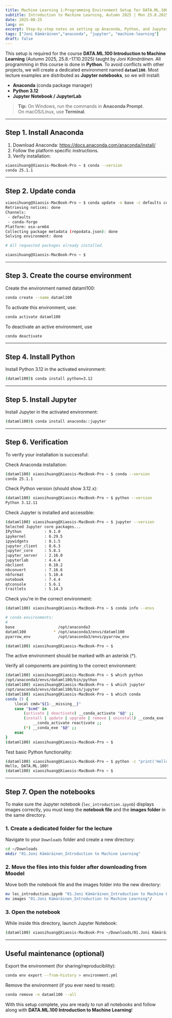 ```yaml
---
title: Machine Learning 1:Programming Environment Setup for DATA.ML.100 course (macOS)
subtitle: Introduction to Machine Learning, Autumn 2025 | Mon 25.8.2025 K1704
date: 2025-08-25
lang: en
excerpt: Step-by-step notes on setting up Anaconda, Python, and Jupyter for DATA.ML.100 (Joni Kämäräinen).
tags: ["Joni Kämäräinen","anaconda", "jupyter", "machine-learning"]
draft: false
---
```


This setup is required for the course **DATA.ML.100 Introduction to Machine Learning** (Autumn 2025, 25.8.–17.10.2025) taught by *Joni Kämäräinen*. All programming in this course is done in **Python**. To avoid conflicts with other projects, we will create a dedicated environment named **`dataml100`**. Most lecture examples are distributed as **Jupyter notebooks**, so we will install:

- **Anaconda** (conda package manager)  
- **Python 3.12**  
- **Jupyter Notebook / JupyterLab**

> **Tip:** On Windows, run the commands in **Anaconda Prompt**.  
> On macOS/Linux, use **Terminal**.

---


## Step 1. Install Anaconda

1. Download Anaconda: <https://docs.anaconda.com/anaconda/install/>
2. Follow the platform specific instructions.
3. Verify installation:

```bash
xiaosihuang@Xiaosis-MacBook-Pro ~ $ conda --version
conda 25.1.1
```

---

## Step 2. Update conda

```bash
xiaosihuang@Xiaosis-MacBook-Pro ~ $ conda update -n base -c defaults conda
Retrieving notices: done
Channels:
 - defaults
 - conda-forge
Platform: osx-arm64
Collecting package metadata (repodata.json): done
Solving environment: done

# All requested packages already installed.

xiaosihuang@Xiaosis-MacBook-Pro ~ $ 
```

---

## Step 3. Create the course environment

Create the environment named dataml100:

```bash
conda create --name dataml100
```

To activate this environment, use:

```bash
conda activate dataml100
```

To deactivate an active environment, use
```bash
conda deactivate
```
---

## Step 4. Install Python

Install Python 3.12 in the activated environment:
```bash
(dataml100)$ conda install python=3.12
```

---

## Step 5. Install Jupyter

Install Jupyter in the activated environment:

```bash
(dataml100)$ conda install anaconda::jupyter
```
---


## Step 6. Verification

To verify your installation is successful:

Check Anaconda installation:
```bash
(dataml100) xiaosihuang@Xiaosis-MacBook-Pro ~ $ conda --version
conda 25.1.1

```

Check Python version (should show 3.12.x):
```bash
(dataml100) xiaosihuang@Xiaosis-MacBook-Pro ~ $ python --version
Python 3.12.11
```

Check Jupyter is installed and accessible:
```bash
(dataml100) xiaosihuang@Xiaosis-MacBook-Pro ~ $ jupyter --version
Selected Jupyter core packages...
IPython          : 9.1.0
ipykernel        : 6.29.5
ipywidgets       : 8.1.5
jupyter_client   : 8.6.3
jupyter_core     : 5.8.1
jupyter_server   : 2.16.0
jupyterlab       : 4.4.4
nbclient         : 0.10.2
nbconvert        : 7.16.6
nbformat         : 5.10.4
notebook         : 7.4.4
qtconsole        : 5.6.1
traitlets        : 5.14.3
```

Check you're in the correct environment:
```bash
(dataml100) xiaosihuang@Xiaosis-MacBook-Pro ~ $ conda info --envs

# conda environments:
#
base                   /opt/anaconda3
dataml100            * /opt/anaconda3/envs/dataml100 
pyarrow_env            /opt/anaconda3/envs/pyarrow_env

(dataml100) xiaosihuang@Xiaosis-MacBook-Pro ~ $ 
```
The active environment should be marked with an asterisk (*).


Verify all components are pointing to the correct environment:
```bash
(dataml100) xiaosihuang@Xiaosis-MacBook-Pro ~ $ which python
/opt/anaconda3/envs/dataml100/bin/python
(dataml100) xiaosihuang@Xiaosis-MacBook-Pro ~ $ which jupyter
/opt/anaconda3/envs/dataml100/bin/jupyter
(dataml100) xiaosihuang@Xiaosis-MacBook-Pro ~ $ which conda
conda () {
	\local cmd="${1-__missing__}"
	case "$cmd" in
		(activate | deactivate) __conda_activate "$@" ;;
		(install | update | upgrade | remove | uninstall) __conda_exe "$@" || \return
			__conda_activate reactivate ;;
		(*) __conda_exe "$@" ;;
	esac
}
(dataml100) xiaosihuang@Xiaosis-MacBook-Pro ~ $ 
```

Test basic Python functionality:
```bash
(dataml100) xiaosihuang@Xiaosis-MacBook-Pro ~ $ python -c "print('Hello, DATA.ML.100!')"
Hello, DATA.ML.100!
(dataml100) xiaosihuang@Xiaosis-MacBook-Pro ~ $ 
```


---

## Step 7. Open the notebooks

To make sure the Jupyter notebook (`lec_introduction.ipynb`) displays images correctly, you must keep the **notebook file** and the **images folder** in the same directory.

### 1. Create a dedicated folder for the lecture
Navigate to your `Downloads` folder and create a new directory:

```bash
cd ~/Downloads
mkdir "01.Joni Kämäräinen_Introduction to Machine Learning"
```



### 2. Move the files into this folder after downloading from Moodel
Move both the notebook file and the images folder into the new directory:
```bash
mv lec_introduction.ipynb "01.Joni Kämäräinen_Introduction to Machine Learning"/
mv images "01.Joni Kämäräinen_Introduction to Machine Learning"/
```

### 3. Open the notebook
While inside this directory, launch Jupyter Notebook:
```bash
(dataml100) xiaosihuang@Xiaosis-MacBook-Pro ~/Downloads/01.Joni Kämäräinen_Introduction to Machine Learning  $ jupyter notebook lec_introduction.ipynb
```



---
## Useful maintenance (optional)

Export the environment (for sharing/reproducibility):

```bash
conda env export --from-history > environment.yml
```

Remove the environment (if you ever need to reset):

```bash
conda remove -n dataml100 --all
```

With this setup complete, you are ready to run all notebooks and follow along with **DATA.ML.100 Introduction to Machine Learning**!
